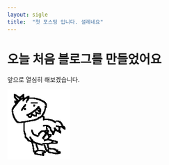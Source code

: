 ```yaml
---
layout: sigle
title:  "첫 포스팅 입니다. 설레네요"
---
```


# 오늘 처음 블로그를 만들었어요

앞으로 열심히 해보겠습니다.



![해치지않아요](../images/2022-08-07-first/해치지않아요-16601944978572.png)
